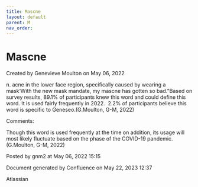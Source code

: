 ```yaml
---
title: Mascne
layout: default
parent: M
nav_order:
---
```


# Mascne

Created by  Genevieve Moulton on May 06, 2022

n. acne in the lower face region, specifically caused by wearing a mask‘With the new mask mandate, my mascne has gotten so bad.&quot;Based on survey results, 89.1% of participants knew this word and could define this word. It is used fairly frequently in 2022.  2.2% of participants believe this word is specific to Geneseo.(G.Moulton, G-M, 2022)

Comments:

Though this word is used frequently at the time on addition, its usage will most likely fluctuate based on the phase of the COVID-19 pandemic. (G.Moulton, G-M, 2022)

Posted by gnm2 at May 06, 2022 15:15

Document generated by Confluence on May 22, 2023 12:37

Atlassian
